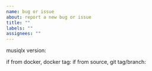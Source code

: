 ```yaml
---
name: bug or issue
about: report a new bug or issue
title: ""
labels: ""
assignees: ""
---
```


<!-- please fill these out: -->

musiqlx version:

if from docker, docker tag:
if from source, git tag/branch:

<!-- bug or issue: -->
